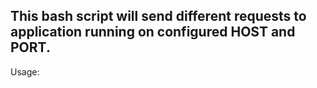 ## This bash script will send different requests to application running on configured HOST and PORT.

Usage:

